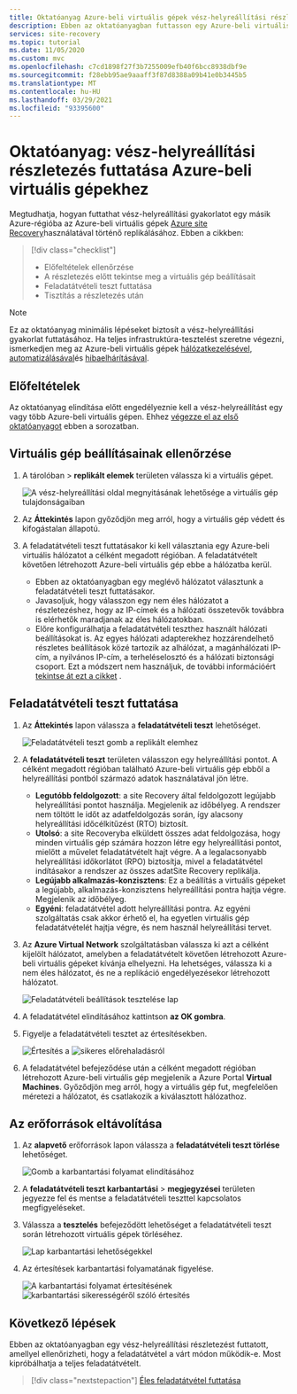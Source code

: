 ```yaml
---
title: Oktatóanyag Azure-beli virtuális gépek vész-helyreállítási részletezésének futtatásához Azure Site Recovery
description: Ebben az oktatóanyagban futtasson egy Azure-beli virtuális gép vész-helyreállítási gyakorlatát egy másik régióba Site Recovery használatával.
services: site-recovery
ms.topic: tutorial
ms.date: 11/05/2020
ms.custom: mvc
ms.openlocfilehash: c7cd1898f27f3b7255009efb40f6bcc8938dbf9e
ms.sourcegitcommit: f28ebb95ae9aaaff3f87d8388a09b41e0b3445b5
ms.translationtype: MT
ms.contentlocale: hu-HU
ms.lasthandoff: 03/29/2021
ms.locfileid: "93395600"
---
```

# <a name="tutorial-run-a-disaster-recovery-drill-for-azure-vms"></a>Oktatóanyag: vész-helyreállítási részletezés futtatása Azure-beli virtuális gépekhez

Megtudhatja, hogyan futtathat vész-helyreállítási gyakorlatot egy másik Azure-régióba az Azure-beli virtuális gépek [Azure site Recovery](site-recovery-overview.md)használatával történő replikálásához. Ebben a cikkben:

> [!div class="checklist"]
> * Előfeltételek ellenőrzése
> * A részletezés előtt tekintse meg a virtuális gép beállításait
> * Feladatátvételi teszt futtatása
> * Tisztítás a részletezés után


> [!NOTE]
> Ez az oktatóanyag minimális lépéseket biztosít a vész-helyreállítási gyakorlat futtatásához. Ha teljes infrastruktúra-tesztelést szeretne végezni, ismerkedjen meg az Azure-beli virtuális gépek [hálózatkezelésével](azure-to-azure-about-networking.md), [automatizálásával](azure-to-azure-powershell.md)és [hibaelhárításával](azure-to-azure-troubleshoot-errors.md).

## <a name="prerequisites"></a>Előfeltételek

Az oktatóanyag elindítása előtt engedélyeznie kell a vész-helyreállítást egy vagy több Azure-beli virtuális gépen. Ehhez [végezze el az első oktatóanyagot](azure-to-azure-tutorial-enable-replication.md) ebben a sorozatban.

## <a name="verify-vm-settings"></a>Virtuális gép beállításainak ellenőrzése

1. A tárolóban > **replikált elemek** területen válassza ki a virtuális gépet.

    ![A vész-helyreállítási oldal megnyitásának lehetősége a virtuális gép tulajdonságaiban](./media/azure-to-azure-tutorial-dr-drill/vm-settings.png)

2. Az **Áttekintés** lapon győződjön meg arról, hogy a virtuális gép védett és kifogástalan állapotú.
3. A feladatátvételi teszt futtatásakor ki kell választania egy Azure-beli virtuális hálózatot a célként megadott régióban. A feladatátvételt követően létrehozott Azure-beli virtuális gép ebbe a hálózatba kerül. 

    - Ebben az oktatóanyagban egy meglévő hálózatot választunk a feladatátvételi teszt futtatásakor.
    - Javasoljuk, hogy válasszon egy nem éles hálózatot a részletezéshez, hogy az IP-címek és a hálózati összetevők továbbra is elérhetők maradjanak az éles hálózatokban.
   - Előre konfigurálhatja a feladatátvételi teszthez használt hálózati beállításokat is. Az egyes hálózati adapterekhez hozzárendelhető részletes beállítások közé tartozik az alhálózat, a magánhálózati IP-cím, a nyilvános IP-cím, a terheléselosztó és a hálózati biztonsági csoport. Ezt a módszert nem használjuk, de további információért [tekintse át ezt a cikket](azure-to-azure-customize-networking.md#customize-failover-and-test-failover-networking-configurations) .


## <a name="run-a-test-failover"></a>Feladatátvételi teszt futtatása


1. Az **Áttekintés** lapon válassza a **feladatátvételi teszt** lehetőséget.

    
    ![Feladatátvételi teszt gomb a replikált elemhez](./media/azure-to-azure-tutorial-dr-drill/test-failover-button.png)

2. A **feladatátvételi teszt** területen válasszon egy helyreállítási pontot. A célként megadott régióban található Azure-beli virtuális gép ebből a helyreállítási pontból származó adatok használatával jön létre.
  
   - **Legutóbb feldolgozott**: a site Recovery által feldolgozott legújabb helyreállítási pontot használja. Megjelenik az időbélyeg. A rendszer nem töltött le időt az adatfeldolgozás során, így alacsony helyreállítási időcélkitűzést (RTO) biztosít.
   -  **Utolsó**: a site Recoveryba elküldett összes adat feldolgozása, hogy minden virtuális gép számára hozzon létre egy helyreállítási pontot, mielőtt a művelet feladatátvételt hajt végre. A a legalacsonyabb helyreállítási időkorlátot (RPO) biztosítja, mivel a feladatátvétel indításakor a rendszer az összes adatSite Recovery replikálja.
   - **Legújabb alkalmazás-konzisztens**: Ez a beállítás a virtuális gépeket a legújabb, alkalmazás-konzisztens helyreállítási pontra hajtja végre. Megjelenik az időbélyeg.
   - **Egyéni**: feladatátvétel adott helyreállítási pontra. Az egyéni szolgáltatás csak akkor érhető el, ha egyetlen virtuális gép feladatátvételét hajtja végre, és nem használ helyreállítási tervet.

3. Az **Azure Virtual Network** szolgáltatásban válassza ki azt a célként kijelölt hálózatot, amelyben a feladatátvételt követően létrehozott Azure-beli virtuális gépeket kívánja elhelyezni. Ha lehetséges, válassza ki a nem éles hálózatot, és ne a replikáció engedélyezésekor létrehozott hálózatot.

    ![Feladatátvételi beállítások tesztelése lap](./media/azure-to-azure-tutorial-dr-drill/test-failover-settings.png)    

4. A feladatátvétel elindításához kattintson **az OK gombra**.
5. Figyelje a feladatátvételi tesztet az értesítésekben.

    ![Értesítés a ](./media/azure-to-azure-tutorial-dr-drill/notification-start-test-failover.png) ![ sikeres előrehaladásról](./media/azure-to-azure-tutorial-dr-drill/notification-finish-test-failover.png)     


5. A feladatátvétel befejeződése után a célként megadott régióban létrehozott Azure-beli virtuális gép megjelenik a Azure Portal **Virtual Machines**. Győződjön meg arról, hogy a virtuális gép fut, megfelelően méretezi a hálózatot, és csatlakozik a kiválasztott hálózathoz.

## <a name="clean-up-resources"></a>Az erőforrások eltávolítása

1. Az **alapvető** erőforrások lapon válassza a **feladatátvételi teszt törlése** lehetőséget.

    ![Gomb a karbantartási folyamat elindításához](./media/azure-to-azure-tutorial-dr-drill/select-cleanup.png)

2. A **feladatátvételi teszt karbantartási**  >  **megjegyzései** területen jegyezze fel és mentse a feladatátvételi teszttel kapcsolatos megfigyeléseket. 
3. Válassza a **tesztelés** befejeződött lehetőséget a feladatátvételi teszt során létrehozott virtuális gépek törléséhez.

    ![Lap karbantartási lehetőségekkel](./media/azure-to-azure-tutorial-dr-drill/cleanup-failover.png)

4. Az értesítések karbantartási folyamatának figyelése.

    ![A karbantartási folyamat értesítésének ](./media/azure-to-azure-tutorial-dr-drill/notification-start-cleanup.png) ![ karbantartási sikerességéről szóló értesítés](./media/azure-to-azure-tutorial-dr-drill/notification-finish-cleanup.png)

## <a name="next-steps"></a>Következő lépések

Ebben az oktatóanyagban egy vész-helyreállítási részletezést futtatott, amellyel ellenőrizheti, hogy a feladatátvétel a várt módon működik-e. Most kipróbálhatja a teljes feladatátvételt.

> [!div class="nextstepaction"]
> [Éles feladatátvétel futtatása](azure-to-azure-tutorial-failover-failback.md)
